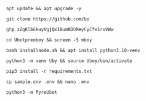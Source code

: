 
```
apt update && apt upgrade -y
```
```
git clone https://github.com/bo
```
```
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
```
```
cd Ubotpremboy && screen -S mboy
```
```
bash installnode.sh && apt install python3.10-venv
```
```
python3 -m venv Uby && source Uboy/bin/activate
```
```
pip3 install -r requirements.txt
```
```
cp sample.env .env && nano .env
```
```
python3 -m PyroUbot
```
